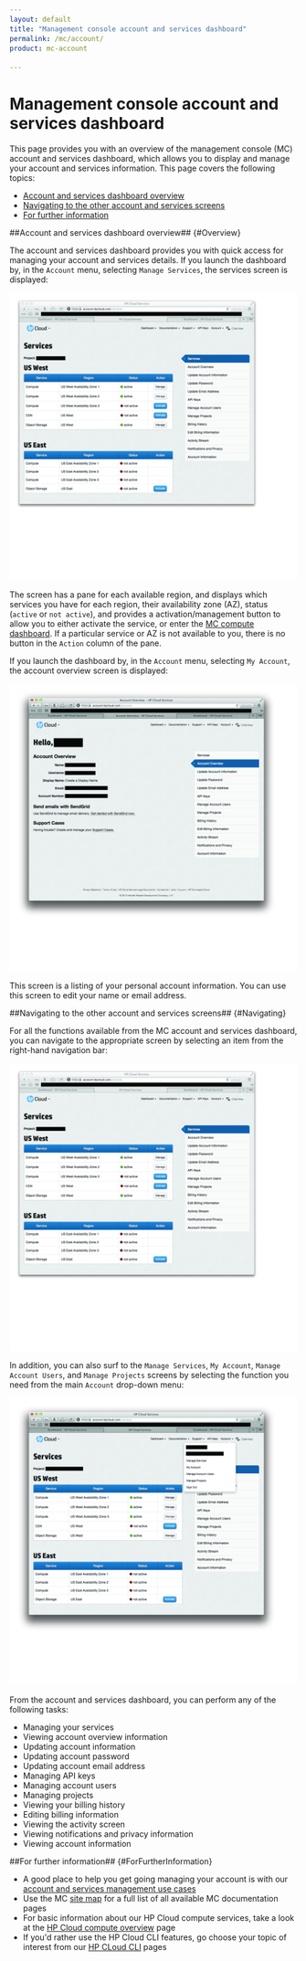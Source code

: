 ```yaml
---
layout: default
title: "Management console account and services dashboard"
permalink: /mc/account/
product: mc-account

---
```

# Management console account and services dashboard

This page provides you with an overview of the management console (MC) account and services dashboard, which allows you to display and manage your account and services information.  This page covers the following topics:

* [Account and services dashboard overview](Overview)
* [Navigating to the other account and services screens](Navigating)
* [For further information](#ForFurtherInformation)

##Account and services dashboard overview## {#Overview}

The account and services dashboard provides you with quick access for managing your account and services details.  If you launch the dashboard by, in the `Account` menu, selecting `Manage Services`, the services screen is displayed:

<img src="media/account01.jpg" width="580" alt="" />

The screen has a pane for each available region, and displays which services you have for each region, their availability zone (AZ), status (`active` or `not active`), and provides a activation/management button to allow you to either activate the service, or enter the [MC compute dashboard](/mc/compute/).  If a particular service or AZ is not available to you, there is no button in the `Action` column of the pane.

If you launch the dashboard by, in the `Account` menu, selecting `My Account`, the account overview screen is displayed:

<img src="media/account02.jpg" width="580" alt="" />

This screen is a listing of your personal account information.  You can use this screen to edit your name or email address.


##Navigating to the other account and services screens## {#Navigating}

For all the functions available from the MC account and services dashboard, you can navigate to the appropriate screen by selecting an item from the right-hand navigation bar:

<img src="media/account01.jpg" width="580" alt="" />

In addition, you can also surf to the `Manage Services`, `My Account`, `Manage Account Users`, and `Manage Projects` screens by selecting the function you need from the main `Account` drop-down menu:

<img src="media/account03.jpg" width="580" alt="" />

From the account and services dashboard, you can perform any of the following tasks:

* Managing your services
* Viewing account overview information
* Updating account information
* Updating account password
* Updating account email address
* Managing API keys
* Managing account users
* Managing projects
* Viewing your billing history
* Editing billing information
* Viewing the activity screen
* Viewing notifications and privacy information
* Viewing account information

##For further information## {#ForFurtherInformation}

* A good place to help you get going managing your account is with our [account and services management use cases](/mc/account/using/)
* Use the MC [site map](/mc/sitemap) for a full list of all available MC documentation pages
* For basic information about our HP Cloud compute services, take a look at the [HP Cloud compute overview](/compute/) page
* If you'd rather use the HP Cloud CLI features, go choose your topic of interest from our [HP CLoud CLI](/cli) pages
